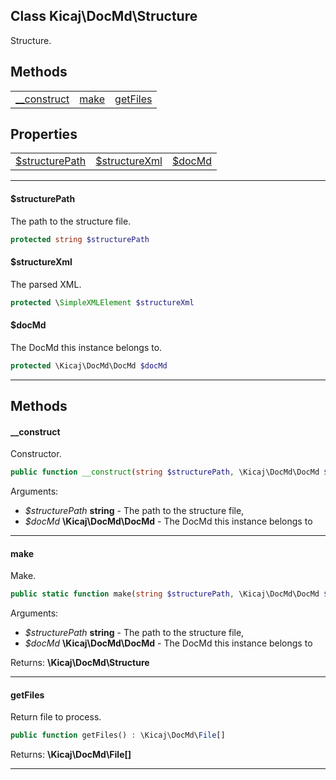## Class Kicaj\DocMd\Structure
Structure.

## Methods

|                          |                          |                          |
| ------------------------ | ------------------------ | ------------------------ |
[__construct](#__construct)|      [make](#make)       |  [getFiles](#getfiles)   |

## Properties

|                                |                                |                                |
| ------------------------------ | ------------------------------ | ------------------------------ |
[$structurePath](#structurepath)| [$structureXml](#structurexml) |        [$docMd](#docmd)        |

-------

#### $structurePath
The path to the structure file.

```php
protected string $structurePath
```

#### $structureXml
The parsed XML.

```php
protected \SimpleXMLElement $structureXml
```

#### $docMd
The DocMd this instance belongs to.

```php
protected \Kicaj\DocMd\DocMd $docMd
```

-------
## Methods
#### __construct
Constructor.
```php
public function __construct(string $structurePath, \Kicaj\DocMd\DocMd $docMd) : 
```
Arguments:
- _$structurePath_ **string** - The path to the structure file, 
- _$docMd_ **\Kicaj\DocMd\DocMd** - The DocMd this instance belongs to

-------
#### make
Make.
```php
public static function make(string $structurePath, \Kicaj\DocMd\DocMd $docMd) : \Kicaj\DocMd\Structure
```
Arguments:
- _$structurePath_ **string** - The path to the structure file, 
- _$docMd_ **\Kicaj\DocMd\DocMd** - The DocMd this instance belongs to

Returns: **\Kicaj\DocMd\Structure**

-------
#### getFiles
Return file to process.
```php
public function getFiles() : \Kicaj\DocMd\File[]
```

Returns: **\Kicaj\DocMd\File[]**

-------
